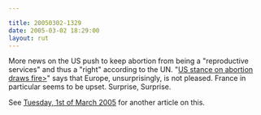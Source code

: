 ```yaml
---

title: 20050302-1329
date: 2005-03-02 18:29:00
layout: rut
---
```


<p> More news on the US push to keep abortion from being a
"reproductive services" and thus a "right" according to the UN.
"<a href="http://news.bbc.co.uk/2/hi/americas/4310535.stm">US stance
on abortion draws fire></a>" says that Europe, unsurprisingly, is
not pleased.  France in particular seems to be upset.  Surprise,
Surprise.</p>

<p>See <a href="./view.php?date=20050301-1611">Tuesday, 1st of
March 2005</a> for another article on this.</p>

